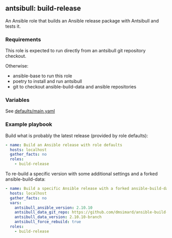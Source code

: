 ## antsibull: build-release

An Ansible role that builds an Ansible release package with Antsibull and tests it.

### Requirements

This role is expected to run directly from an antsibull git repository checkout.

Otherwise:

- ansible-base to run this role
- poetry to install and run antsibull
- git to checkout ansible-build-data and ansible repositories

### Variables

See [defaults/main.yaml](https://github.com/ansible-community/antsibull/blob/master/roles/build-release/defaults/main.yaml)

### Example playbook

Build what is probably the latest release (provided by role defaults):

```yaml
- name: Build an Ansible release with role defaults
  hosts: localhost
  gather_facts: no
  roles:
    - build-release
```

To re-build a specific version with some additional settings and a forked ansible-build-data:
```yaml
- name: Build a specific Ansible release with a forked ansible-build-data
  hosts: localhost
  gather_facts: no
  vars:
    antsibull_ansible_version: 2.10.10
    antsibull_data_git_repo: https://github.com/dmsimard/ansible-build-data
    antsibull_data_version: 2.10.10-branch
    antsibull_force_rebuild: true
  roles:
    - build-release
```
